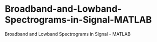 # Broadband-and-Lowband-Spectrograms-in-Signal-MATLAB
Broadband and Lowband Spectrograms in Signal - MATLAB
